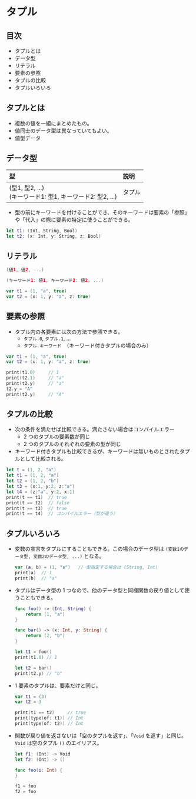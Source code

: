 # タプル

## 目次
- タプルとは
- データ型
- リテラル
- 要素の参照
- タプルの比較
- タプルいろいろ


## タプルとは
- 複数の値を一組にまとめたもの。
- 値同士のデータ型は異なっていてもよい。
- 値型データ


## データ型

|型|説明|
|:--|:--|
|(型1, 型2, ...)<br>(キーワード1: 型1, キーワード2: 型2, ...)|タプル|

- 型の前にキーワードを付けることができ、そのキーワードは要素の「参照」や「代入」の際に要素の特定に使うことができる。

```Swift
let t1: (Int, String, Bool)
let t2: (x: Int, y: String, z: Bool)
```


## リテラル
```Swift
(値1, 値2, ...)

(キーワード1: 値1, キーワード2: 値2, ...)
```

```Swift
var t1 = (1, "a", true)
var t2 = (x: 1, y: "a", z: true)
```


## 要素の参照
- タプル内の各要素には次の方法で参照できる。
	- `タプル.0`, `タプル.1`, ...
	- `タプル.キーワード`　（キーワード付きタプルの場合のみ）

```Swift
var t1 = (1, "a", true)
var t2 = (x: 1, y: "a", z: true)

print(t1.0)		// 1
print(t2.1)		// "a"
print(t2.y)		// "a"
t2.y = "A"
print(t2.y)		// "A"
```


## タプルの比較
- 次の条件を満たせば比較できる。満たさない場合はコンパイルエラー
	- 2 つのタプルの要素数が同じ
	- 2 つのタプルのそれぞれの要素の型が同じ
- キーワード付きタプルも比較できるが、キーワードは無いものとされたタプルとして比較される。

```Swift
let t = (1, 2, "a")
let t1 = (1, 2, "a")
let t2 = (1, 2, "b")
let t3 = (x:1, y:2, z:"a")
let t4 = (z:"a", y:2, x:1)
print(t == t1)  // true
print(t == t2)  // false
print(t == t3)  // true
print(t == t4)  // コンパイルエラー（型が違う）
```


## タプルいろいろ
- 変数の宣言をタプルにすることもできる。この場合のデータ型は `(変数1のデータ型, 変数2のデータ型, ...)` となる。
	```Swift
	var (a, b) = (1, "a")	// 型指定する場合は (String, Int)
	print(a)  // 1
	print(b)  // "a"
	````
- タプルはデータ型の 1 つなので、他のデータ型と同様関数の戻り値として使うこともできる。
	```Swift
	func foo() -> (Int, String) {
	    return (1, "a")
	}

	func bar() -> (x: Int, y: String) {
	    return (2, "b")
	}

	let t1 = foo()
	print(t1.0)	// 1

	let t2 = bar()
	print(t2.y)	// "b"
	```
- 1 要素のタプルは、要素だけと同じ。
	```Swift
	var t1 = (3)
	var t2 = 3

	print(t1 == t2)		// true
	print(type(of: t1))	// Int
	print(type(of: t2))	// Int
	```
- 関数が戻り値を返さないは「空のタプルを返す」、「`Void` を返す」と同じ。`Void` は空のタプル `()` のエイリアス。
	```Swift
	let f1: (Int) -> Void
	let f2: (Int) -> ()

	func foo(i: Int) {
	}

	f1 = foo
	f2 = foo
	```

